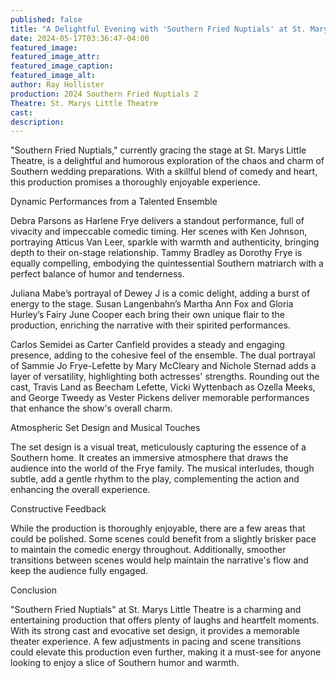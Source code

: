 ```yaml
---
published: false
title: "A Delightful Evening with 'Southern Fried Nuptials' at St. Marys Little Theatre"
date: 2024-05-17T03:36:47-04:00
featured_image: 
featured_image_attr: 
featured_image_caption: 
featured_image_alt: 
author: Ray Hollister
production: 2024 Southern Fried Nuptials 2
Theatre: St. Marys Little Theatre
cast: 
description:
---
```

"Southern Fried Nuptials," currently gracing the stage at St. Marys Little Theatre, is a delightful and humorous exploration of the chaos and charm of Southern wedding preparations. With a skillful blend of comedy and heart, this production promises a thoroughly enjoyable experience.

Dynamic Performances from a Talented Ensemble

Debra Parsons as Harlene Frye delivers a standout performance, full of vivacity and impeccable comedic timing. Her scenes with Ken Johnson, portraying Atticus Van Leer, sparkle with warmth and authenticity, bringing depth to their on-stage relationship. Tammy Bradley as Dorothy Frye is equally compelling, embodying the quintessential Southern matriarch with a perfect balance of humor and tenderness.

Juliana Mabe’s portrayal of Dewey J is a comic delight, adding a burst of energy to the stage. Susan Langenbahn’s Martha Ann Fox and Gloria Hurley’s Fairy June Cooper each bring their own unique flair to the production, enriching the narrative with their spirited performances.

Carlos Semidei as Carter Canfield provides a steady and engaging presence, adding to the cohesive feel of the ensemble. The dual portrayal of Sammie Jo Frye-Lefette by Mary McCleary and Nichole Sternad adds a layer of versatility, highlighting both actresses' strengths. Rounding out the cast, Travis Land as Beecham Lefette, Vicki Wyttenbach as Ozella Meeks, and George Tweedy as Vester Pickens deliver memorable performances that enhance the show's overall charm.

Atmospheric Set Design and Musical Touches

The set design is a visual treat, meticulously capturing the essence of a Southern home. It creates an immersive atmosphere that draws the audience into the world of the Frye family. The musical interludes, though subtle, add a gentle rhythm to the play, complementing the action and enhancing the overall experience.

Constructive Feedback

While the production is thoroughly enjoyable, there are a few areas that could be polished. Some scenes could benefit from a slightly brisker pace to maintain the comedic energy throughout. Additionally, smoother transitions between scenes would help maintain the narrative's flow and keep the audience fully engaged.

Conclusion

"Southern Fried Nuptials" at St. Marys Little Theatre is a charming and entertaining production that offers plenty of laughs and heartfelt moments. With its strong cast and evocative set design, it provides a memorable theater experience. A few adjustments in pacing and scene transitions could elevate this production even further, making it a must-see for anyone looking to enjoy a slice of Southern humor and warmth.
